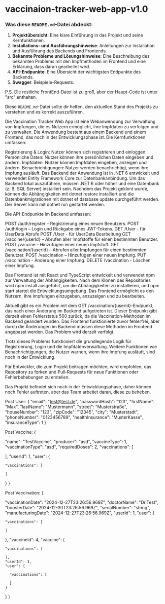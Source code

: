 # vaccinaion-tracker-web-app-v1.0


### Was diese `README.md`-Datei abdeckt:
1. **Projektübersicht**: Eine klare Einführung in das Projekt und seine Kernfunktionen.
2. **Installations- und Ausführungshinweise**: Anleitungen zur Installation und Ausführung des Backends und Frontends.
3. **Bekannte Probleme und Lösungshinweise**: Eine Beschreibung des bekannten Problems mit den Impfmethoden im Frontend und eine Erklärung, dass daran gearbeitet wird.
4. **API-Endpunkte**: Eine Übersicht der wichtigsten Endpunkte des Backends.
5. **Swagger**: Beispiele-Requests.

P.S. Die restliche FrontEnd-Datei ist zu groß, aber der Haupt-Code ist unter "src" enthalten.

Diese `README.md`-Datei sollte dir helfen, den aktuellen Stand des Projekts zu verstehen und es korrekt auszuführen.

Die Vaccination Tracker Web App ist eine Webanwendung zur Verwaltung von Impfungen, die es Nutzern ermöglicht, ihre Impfdaten zu verfolgen und zu verwalten. Die Anwendung besteht aus einem Backend und einem Frontend, das noch in der Entwicklungsphase ist. Die Kernfunktionen umfassen:

Registrierung & Login: Nutzer können sich registrieren und einloggen.
Persönliche Daten: Nutzer können ihre persönlichen Daten eingeben und ändern.
Impfdaten: Nutzer können Impfdaten eingeben, anzeigen und ändern.
Benachrichtigungen: Nutzer werden benachrichtigt, wenn ihre Impfung ausläuft.
Das Backend der Anwendung ist in .NET 6 entwickelt und verwendet Entity Framework Core zur Datenbankanbindung. Um das Backend lokal auszuführen, müssen .NET 6 oder höher und eine Datenbank (z. B. SQL Server) installiert sein. Nachdem das Projekt geklont wurde, können die Abhängigkeiten mit dotnet restore installiert und die Datenbankmigrationen mit dotnet ef database update durchgeführt werden. Der Server kann mit dotnet run gestartet werden.

Die API-Endpunkte im Backend umfassen:

POST /auth/register – Registrierung eines neuen Benutzers.
POST /auth/login – Login und Rückgabe eines JWT-Tokens.
GET /User - für UserData Abrufe
POST /User - für UserData Bearbeitung
GET /vaccine/{userId} – Abrufen aller Impfstoffe für einen bestimmten Benutzer.
POST /vaccine – Hinzufügen einer neuen Impfstoff.
GET /vaccination/{userId} – Abrufen aller Impfungen für einen bestimmten Benutzer.
POST /vaccination – Hinzufügen einer neuen Impfung.
PUT /vaccination - Änderung einer Impfung.
DELETE /vaccination - Löschen einer Impfung.


Das Frontend ist mit React und TypeScript entwickelt und verwendet npm zur Verwaltung der Abhängigkeiten. Nach dem Klonen des Repositories wird npm install ausgeführt, um die Abhängigkeiten zu installieren, und npm start startet die Entwicklungsumgebung. Das Frontend ermöglicht es den Nutzern, ihre Impfungen einzugeben, anzuzeigen und zu bearbeiten.

Aktuell gibt es ein Problem mit dem GET /vaccination/{userId}-Endpunkt, das nach einer Änderung im Backend aufgetreten ist. Dieser Endpunkt gibt derzeit einen Fehlerstatus 500 zurück, da die Vaccination-Methoden im Backend geändert wurden. Das Frontend funktionierte zuvor fehlerfrei, aber durch die Änderungen im Backend müssen diese Methoden im Frontend angepasst werden. Das Problem wird derzeit verfolgt.

Trotz dieses Problems funktioniert die grundlegende Logik für Registrierung, Login und die Impfdatenverwaltung. Weitere Funktionen wie Benachrichtigungen, die Nutzer warnen, wenn ihre Impfung ausläuft, sind noch in der Entwicklung.

Für Entwickler, die zum Projekt beitragen möchten, wird empfohlen, das Repository zu forken und Pull-Requests für neue Funktionen oder Fehlerbehebungen zu erstellen.

Das Projekt befindet sich noch in der Entwicklungsphase, daher können noch Fehler auftreten, aber das Team arbeitet daran, diese zu beheben.

Post User: 
{
  "email": "test@test.de",
  "passwordHash": "123",
  "firstName": "Max",
  "lastName": "Mustermann",
  "street": "Musterstraße",
  "houseNumber": "123",
  "zipCode": "12345",
  "city": "Musterstadt",
  "phoneNumber": "0123456789",
  "healthInsurance": "MusterKasse",
  "insuranceType": 1
}


Post Vaccine:
{
  
  "name": "TestVaccine",
  "producer": "asd",
  "vaccineType": 1,
  "vaccinationType": "asd",
  "requiredDoses": 2,
  "vaccinations": [
    
  ],
  "userId": 1,
  "user": {
   
    "vaccinations": [
      
    ]
  }
}


Post Vaccination:
{
  
  "vaccinationDate": "2024-12-27T23:26:56.969Z",
  "doctorName": "Dr.Test",
  "boosterDate": "2024-12-30T23:26:56.969Z",
  "serialNumber": "string",
  "manufacturingDate": "2024-12-27T23:26:56.969Z",
  "userId": 1,
  "user": {
    
    "vaccinations": [
      
    ]
  },
  "vaccineId": 4,
  "vaccine": {
    
    "vaccinations": [
      
    ],
    "userId": 1,
    "user": {
      
      "vaccinations": [
        
      ]
    }
  }
}






